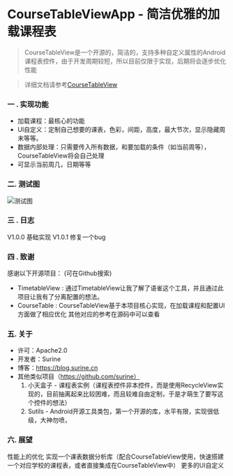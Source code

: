 # CourseTableViewApp - 简洁优雅的加载课程表

> CourseTableView是一个开源的，简洁的，支持多种自定义属性的Android课程表控件，由于开发周期较短，所以目前仅限于实现，后期将会逐步优化性能

> 详细文档请参考[CourseTableView](https://www.yuque.com/hysteria/coursetableview)


###  一 . 实现功能
- 加载课程：最核心的功能
- UI自定义：定制自己想要的课表，色彩，间距，高度，最大节次，显示隐藏周末等等。
- 数据内部处理：只需要传入所有数据，和要加载的条件（如当前周等），CourseTableView将会自己处理
- 可显示当前周几，日期等等


### 二. 测试图

![测试图](https://cdn.nlark.com/yuque/0/2019/png/276442/1551413899053-d3fbae3e-10d0-43bb-bc4f-ae3da0c9b359.png?x-oss-process=image/resize,w_714)



### 三 . 日志
V1.0.0 基础实现
V1.0.1 修复一个bug




### 四 . 致谢
感谢以下开源项目：
(可在Github搜索)
- TimetableView  : 通过TimetableView让我了解了语雀这个工具，并且通过此项目让我有了分离配置的想法。
- CourseTable  :  CourseTableView基于本项目核心实现，在加载课程和配置UI方面做了相应优化
其他对应的参考在源码中可以查看




### 五. 关于
- 许可：Apache2.0
- 开发者：Surine
- 博客：https://blog.surine.cn
- 其他类似项目（https://github.com/surine）
  1. 小天盒子 -  课程表实例（课程表控件非本控件，而是使用RecycleView实现的，目前抽离起来比较困难，而且较难自由定制，于是才萌生了要写这个控件的想法）
  2. Sutils - Android开源工具类包，第一个开源的库，水平有限，实现很低级，大神勿喷，




### 六. 展望
性能上的优化
实现一个课表数据分析库（配合CourseTableView使用，快速搭建一个对应学校的课程表，或者直接集成在CourseTableView中）
更多的UI自定义
